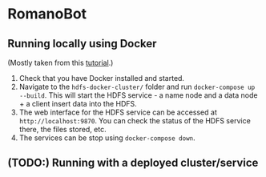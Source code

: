 # RomanoBot

## Running locally using Docker

(Mostly taken from this [tutorial](https://bytemedirk.medium.com/setting-up-an-hdfs-cluster-with-docker-compose-a-step-by-step-guide-4541cd15b168).)

1. Check that you have Docker installed and started.
2. Navigate to the `hdfs-docker-cluster/` folder and run `docker-compose up --build`. This will start the HDFS service - a name node and a data node + a client insert data into the HDFS.
3. The web interface for the HDFS service can be accessed at `http://localhost:9870`. You can check the status of the HDFS service there, the files stored, etc.
4. The services can be stop using `docker-compose down`.

## (TODO:) Running with a deployed cluster/service

